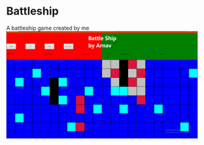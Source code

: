 # Battleship
 A battleship game created by me
![](https://github.com/8coolguy/Battleship/blob/master/battleshipgame.png)
